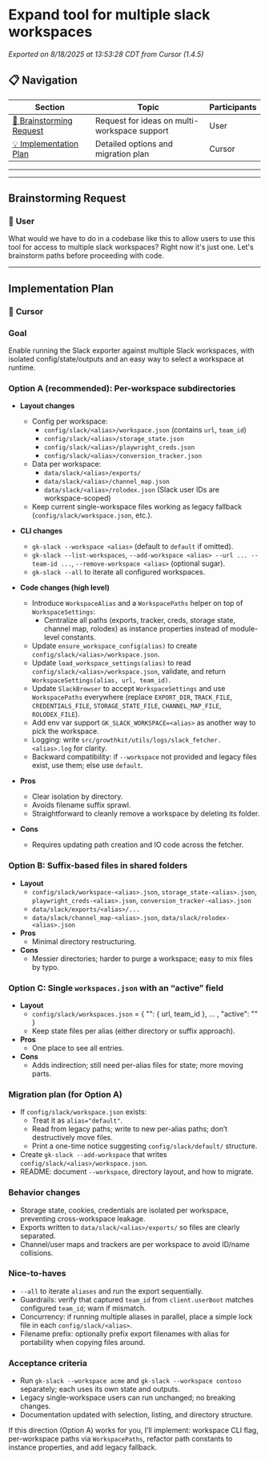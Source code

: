 # Expand tool for multiple slack workspaces
_Exported on 8/18/2025 at 13:53:28 CDT from Cursor (1.4.5)_

## 📋 Navigation

| Section | Topic | Participants |
|---------|-------|-------------|
| [📝 Brainstorming Request](#brainstorming-request) | Request for ideas on multi-workspace support | User |
| [💡 Implementation Plan](#implementation-plan) | Detailed options and migration plan | Cursor |

---
---

## Brainstorming Request

### 👤 **User**

What would we have to do in a codebase like this to allow users to use this tool for access to multiple slack workspaces? Right now it's just one. Let's brainstorm paths before proceeding with code.

---

## Implementation Plan

### 🤖 **Cursor**

### Goal
Enable running the Slack exporter against multiple Slack workspaces, with isolated config/state/outputs and an easy way to select a workspace at runtime.

### Option A (recommended): Per-workspace subdirectories
- **Layout changes**
  - Config per workspace:
    - `config/slack/<alias>/workspace.json`  (contains `url`, `team_id`)
    - `config/slack/<alias>/storage_state.json`
    - `config/slack/<alias>/playwright_creds.json`
    - `config/slack/<alias>/conversion_tracker.json`
  - Data per workspace:
    - `data/slack/<alias>/exports/`
    - `data/slack/<alias>/channel_map.json`
    - `data/slack/<alias>/rolodex.json` (Slack user IDs are workspace-scoped)
  - Keep current single-workspace files working as legacy fallback (`config/slack/workspace.json`, etc.).

- **CLI changes**
  - `gk-slack --workspace <alias>` (default to `default` if omitted).
  - `gk-slack --list-workspaces`, `--add-workspace <alias> --url ... --team-id ...`, `--remove-workspace <alias>` (optional sugar).
  - `gk-slack --all` to iterate all configured workspaces.

- **Code changes (high level)**
  - Introduce `WorkspaceAlias` and a `WorkspacePaths` helper on top of `WorkspaceSettings`:
    - Centralize all paths (exports, tracker, creds, storage state, channel map, rolodex) as instance properties instead of module-level constants.
  - Update `ensure_workspace_config(alias)` to create `config/slack/<alias>/workspace.json`.
  - Update `load_workspace_settings(alias)` to read `config/slack/<alias>/workspace.json`, validate, and return `WorkspaceSettings(alias, url, team_id)`.
  - Update `SlackBrowser` to accept `WorkspaceSettings` and use `WorkspacePaths` everywhere (replace `EXPORT_DIR`, `TRACK_FILE`, `CREDENTIALS_FILE`, `STORAGE_STATE_FILE`, `CHANNEL_MAP_FILE`, `ROLODEX_FILE`).
  - Add env var support `GK_SLACK_WORKSPACE=<alias>` as another way to pick the workspace.
  - Logging: write `src/growthkit/utils/logs/slack_fetcher.<alias>.log` for clarity.
  - Backward compatibility: if `--workspace` not provided and legacy files exist, use them; else use `default`.

- **Pros**
  - Clear isolation by directory.
  - Avoids filename suffix sprawl.
  - Straightforward to cleanly remove a workspace by deleting its folder.
- **Cons**
  - Requires updating path creation and IO code across the fetcher.

### Option B: Suffix-based files in shared folders
- **Layout**
  - `config/slack/workspace-<alias>.json`, `storage_state-<alias>.json`, `playwright_creds-<alias>.json`, `conversion_tracker-<alias>.json`
  - `data/slack/exports/<alias>/...`
  - `data/slack/channel_map-<alias>.json`, `data/slack/rolodex-<alias>.json`
- **Pros**
  - Minimal directory restructuring.
- **Cons**
  - Messier directories; harder to purge a workspace; easy to mix files by typo.

### Option C: Single `workspaces.json` with an “active” field
- **Layout**
  - `config/slack/workspaces.json` = { "<alias>": { url, team_id }, ... , "active": "<alias>" }
  - Keep state files per alias (either directory or suffix approach).
- **Pros**
  - One place to see all entries.
- **Cons**
  - Adds indirection; still need per-alias files for state; more moving parts.

### Migration plan (for Option A)
- If `config/slack/workspace.json` exists:
  - Treat it as `alias="default"`.
  - Read from legacy paths; write to new per-alias paths; don’t destructively move files.
  - Print a one-time notice suggesting `config/slack/default/` structure.
- Create `gk-slack --add-workspace` that writes `config/slack/<alias>/workspace.json`.
- README: document `--workspace`, directory layout, and how to migrate.

### Behavior changes
- Storage state, cookies, credentials are isolated per workspace, preventing cross-workspace leakage.
- Exports written to `data/slack/<alias>/exports/` so files are clearly separated.
- Channel/user maps and trackers are per workspace to avoid ID/name collisions.

### Nice-to-haves
- `--all` to iterate `aliases` and run the export sequentially.
- Guardrails: verify that captured `team_id` from `client.userBoot` matches configured `team_id`; warn if mismatch.
- Concurrency: if running multiple aliases in parallel, place a simple lock file in each `config/slack/<alias>`.
- Filename prefix: optionally prefix export filenames with alias for portability when copying files around.

### Acceptance criteria
- Run `gk-slack --workspace acme` and `gk-slack --workspace contoso` separately; each uses its own state and outputs.
- Legacy single-workspace users can run unchanged; no breaking changes.
- Documentation updated with selection, listing, and directory structure.

If this direction (Option A) works for you, I’ll implement: workspace CLI flag, per-workspace paths via `WorkspacePaths`, refactor path constants to instance properties, and add legacy fallback.

